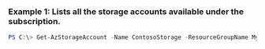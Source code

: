 ### Example 1: Lists all the storage accounts available under the subscription.
```powershell
PS C:\> Get-AzStorageAccount -Name ContosoStorage -ResourceGroupName MyResourceGroup
```


